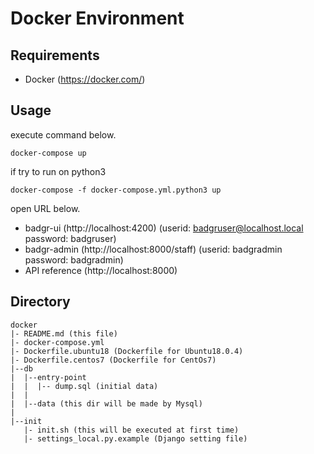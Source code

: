 # Docker Environment

## Requirements
* Docker
(https://docker.com/)

## Usage

execute command below.
```
docker-compose up
```
if try to run on python3
```
docker-compose -f docker-compose.yml.python3 up
```
open URL below.

* badgr-ui (http://localhost:4200)
    (userid: badgruser@localhost.local password: badgruser)
* badgr-admin (http://localhost:8000/staff)
    (userid: badgradmin password: badgradmin)
* API reference (http://localhost:8000)


## Directory
```
docker
|- README.md (this file)
|- docker-compose.yml
|- Dockerfile.ubuntu18 (Dockerfile for Ubuntu18.0.4)
|- Dockerfile.centos7 (Dockerfile for CentOs7)
|--db
|  |--entry-point
|  |  |-- dump.sql (initial data)
|  |
|  |--data (this dir will be made by Mysql)
|
|--init
   |- init.sh (this will be executed at first time)
   |- settings_local.py.example (Django setting file)

